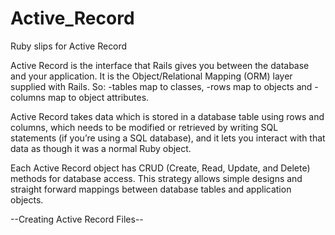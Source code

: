 # Active_Record
Ruby slips for Active Record

Active Record is the interface that Rails gives you between the database and your application. 
It is the Object/Relational Mapping (ORM) layer supplied with Rails.
So:
-tables map to classes,
-rows map to objects and
-columns map to object attributes.

Active Record takes data which is stored in a database table using rows and columns, 
which needs to be modified or retrieved by writing SQL statements 
(if you’re using a SQL database), 
and it lets you interact with that data as though it was a normal Ruby object.

Each Active Record object has CRUD (Create, Read, Update, and Delete) methods for database access. 
This strategy allows simple designs and straight forward mappings between database tables and application objects.

--Creating Active Record Files--
